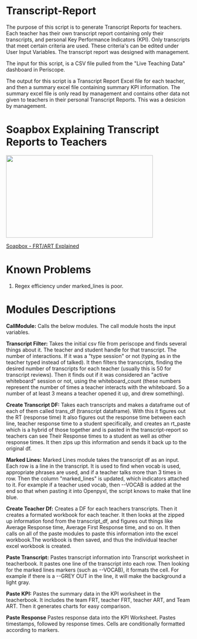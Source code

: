 # Transcript-Report    
The purpose of this script is to generate Transcript Reports for teachers.
Each teacher has their own transcript report containing only their transcripts,
and personal Key Performance Indicators (KPI). Only transcripts that meet
certain criteria are used. These criteria's can be edited under User Input Variables. The transcript report was designed with management.


The input for this script, is a CSV file pulled from the "Live Teaching Data" 
dashboard in Periscope.

The output for this script is a Transcript Report Excel file for each teacher,
and then a summary excel file containing summary KPI information. The summary
excel file is only read by management and contains other data not given to 
teachers in their personal Transcript Reports. This was a desicion by management.

# Soapbox Explaining Transcript Reports to Teachers
<div><p><a href="https://soapbox.wistia.com/videos/giRvCs8ori" target="_self"><img src="https://embed-ssl.wistia.com/deliveries/feeab2b777ee273ce22c8dbc102569e2a65db10b.jpg?image_play_button_size=2x&amp;image_crop_resized=960x540&amp;image_play_button=1&amp;image_play_button_color=54BBFFe0" style="height:225px;width:400px;" width="400" height="225"/></a></p><p><a href="https://soapbox.wistia.com/videos/giRvCs8ori">Soapbox - FRT/ART Explained</a></p></div>


# Known Problems
1) Regex efficiency under marked_lines is poor.

# Modules Descriptions

**CallModule:** Calls the below modules. The call module hosts the input variables.

**Transcript Filter:** Takes the initial csv file from periscope and finds several things about it.
The teacher and student handle for that transcript. The number of interactions.
If it was a "type session" or not (typing as in the teacher typed instead of 
talked). It then filters the transcripts, finding the desired number of 
transcripts for each teacher (usually this is 50 for transcript reviews).
Then it finds out if it was considered an "active whiteboard" session 
or not, using the whiteboard_count (these numbers represent the number of 
times a teacher interacts with the whiteboard. So a number of at least 3 means a
teacher opened it up, and drew something).

**Create Transcript DF:** Takes each transcripts and makes a dataframe out of each of them called
 trans_df (transcript dataframe). With this it figures out the RT (response time)
 It also figures out the response time between each line,
teacher response time to a student specifically, and 
 creates an rt_paste which is a hybrid of those together and is pasted in the 
 transcript-report so teachers can see Their Response times to a student as 
 well as other response times. It then zips up this information and sends it back
 up to the original df.

**Marked Lines:**
Marked Lines module takes the transcript df as an input. Each row is a line 
in the transcript. It is used to find when vocab is used, appropriate phrases 
are used, and if a teacher talks more than 3 times in row. Then the column
"marked_lines" is updated, which indicators attached to it. For example if 
a teacher used vocab, then --VOCAB is added at the end so that when pasting it
into Openpyxl, the script knows to make that line blue.


**Create Teacher Df:** Creates a DF for each teachers transcripts. Then it creates a formated workbook for each teacher. 
It then looks at the zipped up information fond from the transcript_df, and figures out things like Average Response time,
Average First Response time, and so on. It then calls on all of the paste modules to paste this information into the excel
workbook.The workbook is then saved, and thus the individual teacher excel workbook is created.



**Paste Transcript:**
Pastes transcript information into Transcript worksheet in teacherbook. It 
pastes one line of the transcript into each row. Then looking for the marked lines markers (such as --VOCAB), it formats the cell. For example if there is a
--GREY OUT in the line, it will make the background a light gray.

**Paste KPI:** Pastes the summary data in the KPI worksheet in the teacherbook. It includes
the team FRT, teacher FRT, teacher ART, and Team ART. Then it generates charts
for easy comparison.

**Paste Response** Pastes response data into the KPI Worksheet. Pastes timestamps, followed by response times. Cells are conditionally formatted according to markers.